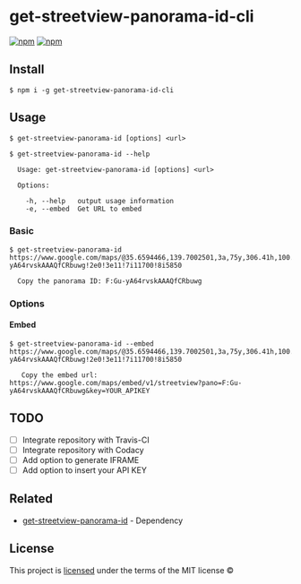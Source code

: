 # get-streetview-panorama-id-cli
[![npm](https://img.shields.io/npm/v/get-streetview-panorama-id-cli.svg?maxAge=2592000)](https://www.npmjs.com/package/get-streetview-panorama-id-cli)
[![npm](https://img.shields.io/npm/dt/get-streetview-panorama-id-cli.svg?maxAge=2592000)](https://www.npmjs.com/package/get-streetview-panorama-id-cli)

## Install
```
$ npm i -g get-streetview-panorama-id-cli
```

## Usage

```shell
$ get-streetview-panorama-id [options] <url>
```

```shell
$ get-streetview-panorama-id --help

  Usage: get-streetview-panorama-id [options] <url>

  Options:

    -h, --help   output usage information
    -e, --embed  Get URL to embed
```

### Basic

```shell
$ get-streetview-panorama-id https://www.google.com/maps/@35.6594466,139.7002501,3a,75y,306.41h,100.68t/data=!3m7!1e1!3m5!1sGu-yA64rvskAAAQfCRbuwg!2e0!3e11!7i11700!8i5850

  Copy the panorama ID: F:Gu-yA64rvskAAAQfCRbuwg
```

### Options

#### Embed

```shell
$ get-streetview-panorama-id --embed https://www.google.com/maps/@35.6594466,139.7002501,3a,75y,306.41h,100.68t/data=!3m7!1e1!3m5!1sGu-yA64rvskAAAQfCRbuwg!2e0!3e11!7i11700!8i5850

   Copy the embed url: https://www.google.com/maps/embed/v1/streetview?pano=F:Gu-yA64rvskAAAQfCRbuwg&key=YOUR_APIKEY
```

## TODO

- [ ] Integrate repository with Travis-CI
- [ ] Integrate repository with Codacy
- [ ] Add option to generate IFRAME
- [ ] Add option to insert your API KEY

## Related

- [get-streetview-panorama-id](https://github.com/dorianneto/get-streetview-panorama-id) - Dependency

## License
This project is [licensed](LICENSE.md) under the terms of the MIT license ©
